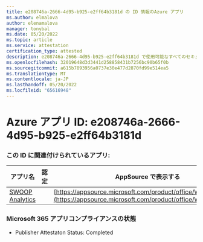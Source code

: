 ```yaml
---
title: e208746a-2666-4d95-b925-e2ff64b3181d の ID 情報のAzure アプリ
ms.author: elmalova
author: elenamalova
manager: tonybal
ms.date: 05/20/2022
ms.topic: article
ms.service: attestation
certification_type: attested
description: e208746a-2666-4d95-b925-e2ff64b3181d で使用可能なすべてのセキュリティとコンプライアンス情報。
ms.openlocfilehash: 32019648d3d3441d258858431b7256bc90b65f0b
ms.sourcegitcommit: a615b7893956a0737e30e477d2870fd99e514ea5
ms.translationtype: MT
ms.contentlocale: ja-JP
ms.lasthandoff: 05/20/2022
ms.locfileid: "65616948"
---
```

# <a name="azure-app-id-e208746a-2666-4d95-b925-e2ff64b3181d"></a>Azure アプリ ID: e208746a-2666-4d95-b925-e2ff64b3181d


### <a name="apps-associated-with-this-id"></a>この ID に関連付けられているアプリ:
| **アプリ名** | **認定** | **AppSource で表示する** |
|--------------|---------------|-----------------------|
| [SWOOP Analytics](../forward/WA200000877.md) |  | [https://appsource.microsoft.com/product/office/WA200000877](https://appsource.microsoft.com/product/office/WA200000877) |

### <a name="microsoft-365-app-compliance-status"></a>Microsoft 365 アプリコンプライアンスの状態
- Publisher Attestaton Status: Completed
